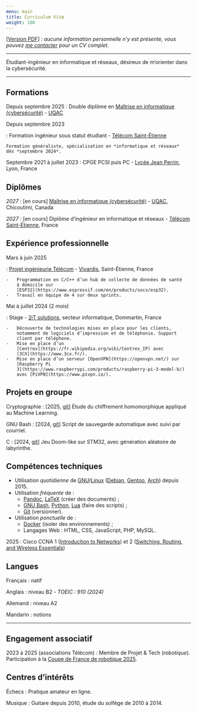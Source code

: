 ```yaml
---
menu: main
title: Curriculum Vitæ
weight: 100
---
```


\[[Version PDF](cv.pdf)\] : *aucune information personnelle n’y est
présente, vous pouvez [me contacter](../contact/) pour un CV complet.*

------------------------------------------------------------------------

Étudiant-ingénieur en informatique et réseaux, désireux de m’orienter
dans la cybersécurité.

------------------------------------------------------------------------

##  Formations

Depuis septembre 2025
:   Double diplôme en [Maîtrise en informatique
    (cybersécurité)](https://www.uqac.ca/programme/2138-maitrise-en-informatique-cybersecurite/) -
    [UQAC](https://www.uqac.ca/)

Depuis septembre 2023

:   Formation ingénieur sous statut étudiant - [Télécom
    Saint-Étienne](https://www.telecom-st-etienne.fr/)

    Formation généraliste, spécialisation en *informatique et réseaux*
    dès *septembre 2024*.

Septembre 2021 à juillet 2023
:   CPGE PCSI puis PC - [Lycée Jean
    Perrin](https://jean-perrin.ent.auvergnerhonealpes.fr/classes-preparatoires-scientifiques/),
    Lyon, France

##  Diplômes

*2027*
:   \[en cours\] [Maîtrise en informatique
    (cybersécurité)](https://www.uqac.ca/programme/2138-maitrise-en-informatique-cybersecurite/) -
    [UQAC](https://www.uqac.ca/), Chicoutimi, Canada

*2027*
:   \[en cours\] Diplôme d’ingénieur en informatique et réseaux -
    [Télécom Saint-Étienne](https://www.telecom-st-etienne.fr/), France

<!--2025-->
<!--:   Cisco CCNA 1 ([Introduction to Networks](https://www.netacad.com/courses/ccna-introduction-networks)) et 2 ([Switching, Routing, and Wireless Essentials](https://www.netacad.com/courses/ccna-switching-routing-wireless-essentials))-->
<!--2015 à 2021-->
<!--:   9 certifications [OpenClassrooms](https://openclassrooms.com/fr/)-->

##  Expérience professionnelle

Mars à juin 2025

:   [Projet ingénieurie
    Télécom](https://www.telecom-st-etienne.fr/entreprise/etre-accompagne/les-projets-ingenierie-ping/) -
    [Vivardis](https://www.vivardis.fr/), Saint-Étienne, France

    -   Programmation en C/C++ d’un hub de collecte de données de santé
        à domicile sur
        [ESP32](https://www.espressif.com/en/products/socs/esp32).
    -   Travail en équipe de 4 sur deux sprints.

Mai à juillet 2024 (2 mois)

:   Stage - [2iT solutions](https://www.2itsolutions.fr/), secteur
    informatique, Dommartin, France

    -   Découverte de technologies mises en place pour les clients,
        notamment de logiciels d’impression et de téléphonie. Support
        client par téléphone.
    -   Mise en place d’un
        [Centrex](https://fr.wikipedia.org/wiki/Centrex_IP) avec
        [3CX](https://www.3cx.fr/).
    -   Mise en place d’un serveur [OpenVPN](https://openvpn.net/) sur
        [Raspberry Pi
        3](https://www.raspberrypi.com/products/raspberry-pi-3-model-b/)
        avec [PiVPN](https://www.pivpn.io/).

##  Projets en groupe

Cryptographie
:   \[2025, [git](https://github.com/realnitsuj/crypto-homomorphisme/)\]
    Étude du chiffrement homomorphique appliqué au Machine Learning.

GNU Bash
:   \[2024, [git](https://github.com/realnitsuj/scripting-projet)\]
    Script de sauvegarde automatique avec suivi par courriel.

C
:   \[2024, [git](https://github.com/realnitsuj/ProjetElectroniqueS6)\]
    Jeu Doom-like sur STM32, avec génération aléatoire de labyrinthe.

<!--Java-->
<!--:   [2024] Application de consultation de BD en Java Swing.-->
<!--JavaScript-->
<!--:   [2025] Application de messagerie instantanée.-->

##  Compétences techniques

-   Utilisation *quotidienne* de
    [GNU](https://www.gnu.org/)/[Linux](https://www.kernel.org/)
    ([Debian](https://www.debian.org/),
    [Gentoo](https://www.gentoo.org/), [Arch](https://archlinux.org/))
    depuis 2015.
-   Utilisation *fréquente* de :
    -   [Pandoc](https://pandoc.org/),
        [LaTeX](https://www.latex-project.org/) (créer des documents) ;
    -   [GNU Bash](https://www.gnu.org/software/bash/),
        [Python](https://www.python.org/),
        [Lua](https://www.lua.org/about.html) (faire des scripts) ;
    -   [Git](https://git-scm.com/) (versionner).
-   Utilisation *ponctuelle* de :
    -   [Docker](https://www.docker.com/) (isoler des environnements) ;
    -   Langages Web : HTML, CSS, JavaScript, PHP, MySQL.

2025
:   Cisco CCNA 1 ([Introduction to
    Networks](https://www.netacad.com/courses/ccna-introduction-networks))
    et 2 ([Switching, Routing, and Wireless
    Essentials](https://www.netacad.com/courses/ccna-switching-routing-wireless-essentials))

<!--2015 à 2021-->
<!--:   9 certifications [OpenClassrooms](https://openclassrooms.com/fr/)-->

##  Langues

Français
:   natif

Anglais
:   niveau B2 - *TOEIC : 910 (2024)*

Allemand
:   niveau A2

Mandarin
:   notions

------------------------------------------------------------------------

##  Engagement associatif

2023 à 2025 (associations Télécom)
:   Membre de Projet & Tech (*robotique*). Participation à la [Coupe de
    France de robotique
    2025](https://www.coupederobotique.fr/accueil/le-concours/reglement-2025/).

##  Centres d’intérêts

Échecs
:   Pratique amateur en ligne.

Musique
:   Guitare depuis 2010, étude du solfège de 2010 à 2014.
